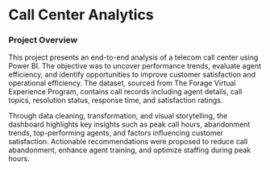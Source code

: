 # Call Center Analytics

### Project Overview

This project presents an end-to-end analysis of a telecom call center using Power BI. The objective was to uncover performance trends, evaluate agent efficiency, and identify opportunities to improve customer satisfaction and operational efficiency. The dataset, sourced from The Forage Virtual Experience Program, contains call records including agent details, call topics, resolution status, response time, and satisfaction ratings.

Through data cleaning, transformation, and visual storytelling, the dashboard highlights key insights such as peak call hours, abandonment trends, top-performing agents, and factors influencing customer satisfaction. Actionable recommendations were proposed to reduce call abandonment, enhance agent training, and optimize staffing during peak hours.
